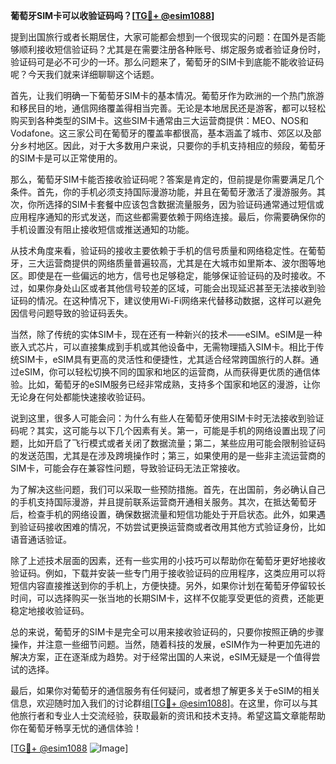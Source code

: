 **葡萄牙SIM卡可以收验证码吗？[[TG💪+ @esim1088](https://t.me/s/esim1088)]**

提到出国旅行或者长期居住，大家可能都会想到一个很现实的问题：在国外是否能够顺利接收短信验证码？尤其是在需要注册各种账号、绑定服务或者验证身份时，验证码可是必不可少的一环。那么问题来了，葡萄牙的SIM卡到底能不能收验证码呢？今天我们就来详细聊聊这个话题。

首先，让我们明确一下葡萄牙SIM卡的基本情况。葡萄牙作为欧洲的一个热门旅游和移民目的地，通信网络覆盖得相当完善。无论是本地居民还是游客，都可以轻松购买到各种类型的SIM卡。这些SIM卡通常由三大运营商提供：MEO、NOS和Vodafone。这三家公司在葡萄牙的覆盖率都很高，基本涵盖了城市、郊区以及部分乡村地区。因此，对于大多数用户来说，只要你的手机支持相应的频段，葡萄牙的SIM卡是可以正常使用的。

那么，葡萄牙SIM卡能否接收验证码呢？答案是肯定的，但前提是你需要满足几个条件。首先，你的手机必须支持国际漫游功能，并且在葡萄牙激活了漫游服务。其次，你所选择的SIM卡套餐中应该包含数据流量服务，因为验证码通常通过短信或应用程序通知的形式发送，而这些都需要依赖于网络连接。最后，你需要确保你的手机设置没有阻止接收短信或推送通知的功能。

从技术角度来看，验证码的接收主要依赖于手机的信号质量和网络稳定性。在葡萄牙，三大运营商提供的网络质量普遍较高，尤其是在大城市如里斯本、波尔图等地区。即使是在一些偏远的地方，信号也足够稳定，能够保证验证码的及时接收。不过，如果你身处山区或者其他信号较差的区域，可能会出现延迟甚至无法接收到验证码的情况。在这种情况下，建议使用Wi-Fi网络来代替移动数据，这样可以避免因信号问题导致的验证码丢失。

当然，除了传统的实体SIM卡，现在还有一种新兴的技术——eSIM。eSIM是一种嵌入式芯片，可以直接集成到手机或其他设备中，无需物理插入SIM卡。相比于传统SIM卡，eSIM具有更高的灵活性和便捷性，尤其适合经常跨国旅行的人群。通过eSIM，你可以轻松切换不同的国家和地区的运营商，从而获得更优质的通信体验。比如，葡萄牙的eSIM服务已经非常成熟，支持多个国家和地区的漫游，让你无论身在何处都能快速接收验证码。

说到这里，很多人可能会问：为什么有些人在葡萄牙使用SIM卡时无法接收到验证码呢？其实，这可能与以下几个因素有关。第一，可能是手机的网络设置出现了问题，比如开启了飞行模式或者关闭了数据流量；第二，某些应用可能会限制验证码的发送范围，尤其是在涉及跨境操作时；第三，如果使用的是一些非主流运营商的SIM卡，可能会存在兼容性问题，导致验证码无法正常接收。

为了解决这些问题，我们可以采取一些预防措施。首先，在出国前，务必确认自己的手机支持国际漫游，并且提前联系运营商开通相关服务。其次，在抵达葡萄牙后，检查手机的网络设置，确保数据流量和短信功能处于开启状态。此外，如果遇到验证码接收困难的情况，不妨尝试更换运营商或者改用其他方式验证身份，比如语音通话验证。

除了上述技术层面的因素，还有一些实用的小技巧可以帮助你在葡萄牙更好地接收验证码。例如，下载并安装一些专门用于接收验证码的应用程序，这类应用可以将短信内容直接推送到你的手机上，方便快捷。另外，如果你计划在葡萄牙停留较长时间，可以选择购买一张当地的长期SIM卡，这样不仅能享受更低的资费，还能更稳定地接收验证码。

总的来说，葡萄牙的SIM卡是完全可以用来接收验证码的，只要你按照正确的步骤操作，并注意一些细节问题。当然，随着科技的发展，eSIM作为一种更加先进的解决方案，正在逐渐成为趋势。对于经常出国的人来说，eSIM无疑是一个值得尝试的选择。

最后，如果你对葡萄牙的通信服务有任何疑问，或者想了解更多关于eSIM的相关信息，欢迎随时加入我们的讨论群组[[TG💪+ @esim1088](https://t.me/s/esim1088)]。在这里，你可以与其他旅行者和专业人士交流经验，获取最新的资讯和技术支持。希望这篇文章能帮助你在葡萄牙畅享无忧的通信体验！

[[TG💪+ @esim1088](https://t.me/s/esim1088) ![Image](https://i.postimg.cc/4NQfJmqS/Snipaste-2025-05-13-00-14-12.png)]
